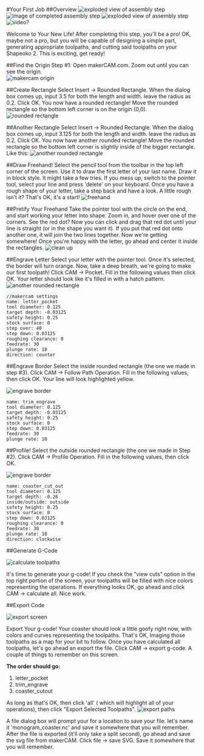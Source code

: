 #Your First Job
##Overview
![exploded view of assembly step](http://placehold.it/200x200)  ![image of completed assembly step](http://placehold.it/200x200) ![exploded view of assembly step](http://placehold.it/200x200) ![video?](http://placehold.it/200x200)

Welcome to Your New Life! After completing this step, you'll be a pro! OK, maybe not a pro, but you will be capable of designing a simple part, generating appropriate toolpaths, and cutting said toolpaths on your Shapeoko 2. This is exciting, get ready!


##Find the Origin
Step #1: Open makerCAM.com. Zoom out until you can see the origin.  
![makercam origin](http://placehold.it/400x400)

##Create Rectangle
Select Insert -> Rounded Rectangle. When the dialog box comes up, input 3.5 for both the length and width. leave the radius as 0.2. Click OK. You now have a rounded rectangle! Move the rounded rectangle so the bottom left corner is on the origin (0,0).  
![rounded rectangle](http://placehold.it/400x400)

##Another Rectangle
Select Insert -> Rounded Rectangle. When the dialog box comes up, input 3.125 for both the length and width. leave the radius as 0.2. Click OK. You now have another rounded rectangle! Move the rounded rectangle so the bottom left corner is slightly inside of the bigger rectangle. Like this:
![another rounded rectangle](http://placehold.it/400x400)

##Draw Freehand!
Select the pencil tool from the toolbar in the top left corner of the screen. Use it to draw the first letter of your last name. Draw it in block style. It might take a few tries. If you mess up, switch to the pointer tool, select your line and press 'delete' on your keyboard. Once you have a rough shape of your letter, take a step back and have a look. A little rough isn't it? That's OK, it's a start!
![freehand](http://placehold.it/400x400)

##Pretify Your Freehand
Take the pointer tool with the circle on the end, and start working your letter into shape. Zoom in, and hover over one of the corners. See the red dot? Now you can click and drag that red dot until your line is straight (or in the shape you want it). If you put that red dot onto another one, it will join the two lines together. Now we're getting somewhere! Once you're happy with the letter, go ahead and center it inside the rectangles.
![clean up](http://placehold.it/400x400)

##Engrave Letter
Select your letter with the pointer tool. Once it's selected, the border will turn orange. Now, take a deep breath, we're going to make our first toolpath! Click CAM -> Pocket. Fill in the following values then click OK. Your letter should look like it's filled in with a hatch pattern.
![another rounded rectangle](http://placehold.it/400x400)

	//makercam settings
	name: letter_pocket
	tool diameter: 0.125
	target depth: -0.03125
	safety height: 0.25
	stock surface: 0
	step over: 40
	step down: 0.03125
	roughing clearance: 0
	feedrate: 30
	plunge rate: 10
	direction: counter


##Engrave Border
Select the inside rounded rectangle (the one we made in step #3). Click CAM -> Follow Path Operation. Fill in the following values, then click OK. Your line will look highlighted yellow.

![engrave border](http://placehold.it/400x400)

	name: trim_engrave
	tool diameter: 0.125
	target depth: -0.03125
	safety height: 0.25
	stock surface: 0
	step down: 0.03125
	feedrate: 30
	plunge rate: 10


##Profile!
Select the outside rounded rectangle (the one we made in Step #2). Click CAM -> Profile Operation. Fill in the following values, then click OK.

![engrave border](http://placehold.it/400x400)


	name: coaster_cut_out
	tool diameter: 0.125
	target depth: -0.26
	inside/outside: outside
	safety height: 0.25
	stock surface: 0
	step down: 0.03125
	roughing clearance: 0
	feedrate: 30
	plunge rate: 10
	direction: clockwise


##Generate G-Code

![calculate toolpaths](http://placehold.it/400x400)

It's time to generate your g-code! If you check the "view cuts" option in the top right portion of the screen, your toolpaths will be filled with nice colors representing the operations. If everything looks OK, go ahead and click CAM -> calculate all. Nice work.


##Export Code

![export screen](http://placehold.it/400x400)

Export Your g-code! Your coaster should look a little goofy right now, with colors and curves representing the toolpaths. That's OK, Imaging those toolpaths as a map for your bit to follow. Once you have calculated all toolpaths, let's go ahead an export the file. Click CAM -> export g-code. A couple of things to remember on this screen.


**The order should go:**
1. letter_pocket
2. trim_engrave
3. coaster_cutout

As long as that's OK, then click 'all' ( which will highlight all of your operations), then click "Export Selected Toolpaths".
![export paths](http://placehold.it/400x400)

A file dialog box will prompt your for a location to save your file. let's name it 'monogram_coaster.nc' and save it somewhere that you will remember.
After the file is exported (it'll only take a split second), go ahead and save the svg file from makerCAM. Click file -> save SVG. Save it somewhere that you will remember.